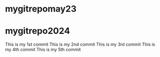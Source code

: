 # mygitrepomay23
# mygitrepo2024
This is my 1st commit
This is my 2nd commit
This is my 3rd commit
This is my 4th  commit
This is my 5th  commit
